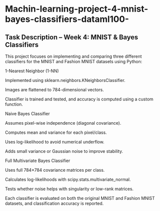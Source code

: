 # Machin-learning-project-4-mnist-bayes-classifiers-dataml100-

## Task Description – Week 4: MNIST & Bayes Classifiers
This project focuses on implementing and comparing three different classifiers for the MNIST and Fashion MNIST datasets using Python:

1-Nearest Neighbor (1-NN)

Implemented using sklearn.neighbors.KNeighborsClassifier.

Images are flattened to 784-dimensional vectors.

Classifier is trained and tested, and accuracy is computed using a custom function.

Naive Bayes Classifier

Assumes pixel-wise independence (diagonal covariance).

Computes mean and variance for each pixel/class.

Uses log-likelihood to avoid numerical underflow.

Adds small variance or Gaussian noise to improve stability.

Full Multivariate Bayes Classifier

Uses full 784×784 covariance matrices per class.

Calculates log-likelihoods with scipy.stats.multivariate_normal.

Tests whether noise helps with singularity or low-rank matrices.

Each classifier is evaluated on both the original MNIST and Fashion MNIST datasets, and classification accuracy is reported.

